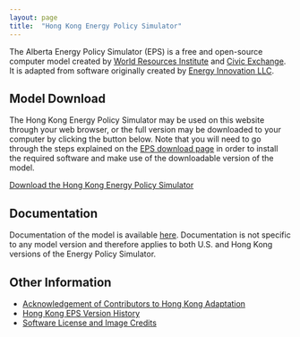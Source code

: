```yaml
---
layout: page
title:  "Hong Kong Energy Policy Simulator"
---
```


The Alberta Energy Policy Simulator (EPS) is a free and open-source computer model created by [World Resources Institute](https://wri.org/) and [Civic Exchange](https://civic-exchange.org/).  It is adapted from software originally created by [Energy Innovation LLC](https://energyinnovation.org/).

## Model Download

The Hong Kong Energy Policy Simulator may be used on this website through your web browser, or the full version may be downloaded to your computer by clicking the button below.  Note that you will need to go through the steps explained on the [EPS download page](https://docs.energypolicy.solutions/download) in order to install the required software and make use of the downloadable version of the model.

<p><a href="https://github.com/Energy-Innovation/eps-hongkong/archive/2.0.0.3.zip" class="btn">Download the Hong Kong Energy Policy Simulator</a></p>

## Documentation

Documentation of the model is available [here](https://docs.energypolicy.solutions/).  Documentation is not specific to any model version and therefore applies to both U.S. and Hong Kong versions of the Energy Policy Simulator.

## Other Information

* [Acknowledgement of Contributors to Hong Kong Adaptation](acknowledgement.html)
* [Hong Kong EPS Version History](version-history.html)
* [Software License and Image Credits](software-license.html)
